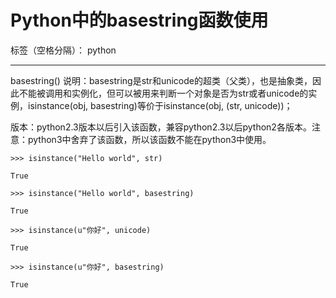 ﻿# Python中的basestring函数使用

标签（空格分隔）： python

---

basestring()
说明：basestring是str和unicode的超类（父类），也是抽象类，因此不能被调用和实例化，但可以被用来判断一个对象是否为str或者unicode的实例，isinstance(obj, basestring)等价于isinstance(obj, (str, unicode))；

版本：python2.3版本以后引入该函数，兼容python2.3以后python2各版本。注意：python3中舍弃了该函数，所以该函数不能在python3中使用。

```
>>> isinstance("Hello world", str)

True

>>> isinstance("Hello world", basestring)

True

>>> isinstance(u"你好", unicode)

True

>>> isinstance(u"你好", basestring)

True
```




